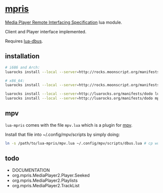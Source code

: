 # [mpris](https://github.com/dodo/lua-mpris)

[Media Player Remote Interfacing Specification](http://specifications.freedesktop.org/mpris-spec/latest/) lua module.

Client and Player interface implemented.

Requires [lua-dbus](https://github.com/dodo/lua-dbus).

## installation

```bash
# i686 and Arch:
luarocks install --local --server=http://rocks.moonscript.org/manifests/daurnimator ldbus DBUS_INCDIR=/usr/include/dbus-1.0/ DBUS_ARCH_INCDIR=/usr/lib/dbus-1.0/include

# x86_64:
luarocks install --local --server=http://rocks.moonscript.org/manifests/daurnimator ldbus DBUS_INCDIR=/usr/include/dbus-1.0/ DBUS_ARCH_INCDIR=/usr/lib/x86_64-linux-gnu/dbus-1.0/include

luarocks install --local --server=http://luarocks.org/manifests/dodo lua-dbus
luarocks install --local --server=http://luarocks.org/manifests/dodo mpris
```

## mpv

`lua-mpris` comes with the file `mpv.lua` which is a plugin for [mpv](http://mpv.io).

Install that file into ~/.config/mpv/scripts by simply doing:
```bash
ln -s /path/to/lua-mpris/mpv.lua ~/.config/mpv/scripts/dbus.lua # cp works as well
```

## todo

* DOCUMENTATION
* org.mpris.MediaPlayer2.Player.Seeked
* org.mpris.MediaPlayer2.Playlists
* org.mpris.MediaPlayer2.TrackList
